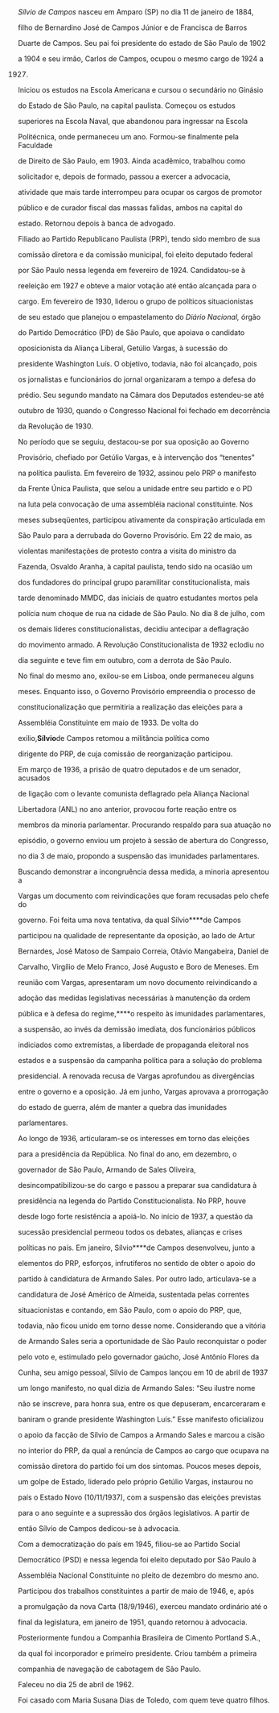 

 



*Sílvio de Campos* nasceu em Amparo (SP) no dia 11 de janeiro de 1884,

filho de Bernardino José de Campos Júnior e de Francisca de Barros

Duarte de Campos. Seu pai foi presidente do estado de São Paulo de 1902

a 1904 e seu irmão, Carlos de Campos, ocupou o mesmo cargo de 1924 a

1927.



Iniciou os estudos na Escola Americana e cursou o secundário no Ginásio

do Estado de São Paulo, na capital paulista. Começou os estudos

superiores na Escola Naval, que abandonou para ingressar na Escola

Politécnica, onde permaneceu um ano. Formou-se finalmente pela Faculdade

de Direito de São Paulo, em 1903. Ainda acadêmico, trabalhou como

solicitador e, depois de formado, passou a exercer a advocacia,

atividade que mais tarde interrompeu para ocupar os cargos de promotor

público e de curador fiscal das massas falidas, ambos na capital do

estado. Retornou depois à banca de advogado.



Filiado ao Partido Republicano Paulista (PRP), tendo sido membro de sua

comissão diretora e da comissão municipal, foi eleito deputado federal

por São Paulo nessa legenda em fevereiro de 1924. Candidatou-se à

reeleição em 1927 e obteve a maior votação até então alcançada para o

cargo. Em fevereiro de 1930, liderou o grupo de políticos situacionistas

de seu estado que planejou o empastelamento do *Diário Nacional,* órgão

do Partido Democrático (PD) de São Paulo, que apoiava o candidato

oposicionista da Aliança Liberal, Getúlio Vargas, à sucessão do

presidente Washington Luís. O objetivo, todavia, não foi alcançado, pois

os jornalistas e funcionários do jornal organizaram a tempo a defesa do

prédio. Seu segundo mandato na Câmara dos Deputados estendeu-se até

outubro de 1930, quando o Congresso Nacional foi fechado em decorrência

da Revolução de 1930.



No período que se seguiu, destacou-se por sua oposição ao Governo

Provisório, chefiado por Getúlio Vargas, e à intervenção dos “tenentes”

na política paulista. Em fevereiro de 1932, assinou pelo PRP o manifesto

da Frente Única Paulista, que selou a unidade entre seu partido e o PD

na luta pela convocação de uma assembléia nacional constituinte. Nos

meses subseqüentes, participou ativamente da conspiração articulada em

São Paulo para a derrubada do Governo Provisório. Em 22 de maio, as

violentas manifestações de protesto contra a visita do ministro da

Fazenda, Osvaldo Aranha, à capital paulista, tendo sido na ocasião um

dos fundadores do principal grupo paramilitar constitucionalista, mais

tarde denominado MMDC, das iniciais de quatro estudantes mortos pela

polícia num choque de rua na cidade de São Paulo. No dia 8 de julho, com

os demais líderes constitucionalistas, decidiu antecipar a deflagração

do movimento armado. A Revolução Constitucionalista de 1932 eclodiu no

dia seguinte e teve fim em outubro, com a derrota de São Paulo.



No final do mesmo ano, exilou-se em Lisboa, onde permaneceu alguns

meses. Enquanto isso, o Governo Provisório empreendia o processo de

constitucionalização que permitiria a realização das eleições para a

Assembléia Constituinte em maio de 1933. De volta do

exílio,****Sílvio****de Campos retomou a militância política como

dirigente do PRP, de cuja comissão de reorganização participou.



Em março de 1936, a prisão de quatro deputados e de um senador, acusados

de ligação com o levante comunista deflagrado pela Aliança Nacional

Libertadora (ANL) no ano anterior, provocou forte reação entre os

membros da minoria parlamentar. Procurando respaldo para sua atuação no

episódio, o governo enviou um projeto à sessão de abertura do Congresso,

no dia 3 de maio, propondo a suspensão das imunidades parlamentares.

Buscando demonstrar a incongruência dessa medida, a minoria apresentou a

Vargas um documento com reivindicações que foram recusadas pelo chefe do

governo. Foi feita uma nova tentativa, da qual Sílvio****de Campos

participou na qualidade de representante da oposição, ao lado de Artur

Bernardes, José Matoso de Sampaio Correia, Otávio Mangabeira, Daniel de

Carvalho, Virgílio de Melo Franco, José Augusto e Boro de Meneses. Em

reunião com Vargas, apresentaram um novo documento reivindicando a

adoção das medidas legislativas necessárias à manutenção da ordem

pública e à defesa do regime,****o respeito às imunidades parlamentares,

a suspensão, ao invés da demissão imediata, dos funcionários públicos

indiciados como extremistas, a liberdade de propaganda eleitoral nos

estados e a suspensão da campanha política para a solução do problema

presidencial. A renovada recusa de Vargas aprofundou as divergências

entre o governo e a oposição. Já em junho, Vargas aprovava a prorrogação

do estado de guerra, além de manter a quebra das imunidades

parlamentares.



Ao longo de 1936, articularam-se os interesses em torno das eleições

para a presidência da República. No final do ano, em dezembro, o

governador de São Paulo, Armando de Sales Oliveira,

desincompatibilizou-se do cargo e passou a preparar sua candidatura à

presidência na legenda do Partido Constitucionalista. No PRP, houve

desde logo forte resistência a apoiá-lo. No início de 1937, a questão da

sucessão presidencial permeou todos os debates, alianças e crises

políticas no país. Em janeiro, Sílvio****de Campos desenvolveu, junto a

elementos do PRP, esforços, infrutíferos no sentido de obter o apoio do

partido à candidatura de Armando Sales. Por outro lado, articulava-se a

candidatura de José Américo de Almeida, sustentada pelas correntes

situacionistas e contando, em São Paulo, com o apoio do PRP, que,

todavia, não ficou unido em torno desse nome. Considerando que a vitória

de Armando Sales seria a oportunidade de São Paulo reconquistar o poder

pelo voto e, estimulado pelo governador gaúcho, José Antônio Flores da

Cunha, seu amigo pessoal, Silvio de Campos lançou em 10 de abril de 1937

um longo manifesto, no qual dizia de Armando Sales: “Seu ilustre nome

não se inscreve, para honra sua, entre os que depuseram, encarceraram e

baniram o grande presidente Washington Luís.” Esse manifesto oficializou

o apoio da facção de Sílvio de Campos a Armando Sales e marcou a cisão

no interior do PRP, da qual a renúncia de Campos ao cargo que ocupava na

comissão diretora do partido foi um dos sintomas. Poucos meses depois,

um golpe de Estado, liderado pelo próprio Getúlio Vargas, instaurou no

país o Estado Novo (10/11/1937), com a suspensão das eleições previstas

para o ano seguinte e a supressão dos órgãos legislativos. A partir de

então Sílvio de Campos dedicou-se à advocacia.



Com a democratização do país em 1945, filiou-se ao Partido Social

Democrático (PSD) e nessa legenda foi eleito deputado por São Paulo à

Assembléia Nacional Constituinte no pleito de dezembro do mesmo ano.

Participou dos trabalhos constituintes a partir de maio de 1946, e, após

a promulgação da nova Carta (18/9/1946), exerceu mandato ordinário até o

final da legislatura, em janeiro de 1951, quando retornou à advocacia.



Posteriormente fundou a Companhia Brasileira de Cimento Portland S.A.,

da qual foi incorporador e primeiro presidente. Criou também a primeira

companhia de navegação de cabotagem de São Paulo.



Faleceu no dia 25 de abril de 1962.



Foi casado com Maria Susana Dias de Toledo, com quem teve quatro filhos.



 



